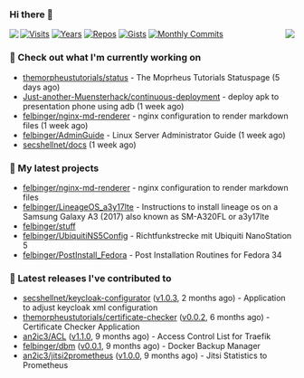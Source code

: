 ### Hi there 👋

<img align="left" src="https://github-readme-stats.vercel.app/api?username=felbinger&theme=dark">
<img align="right" src="https://github-readme-stats.vercel.app/api/top-langs/?username=felbinger&theme=dark">

[![Visits](https://badges.pufler.dev/visits/felbinger/felbinger?style=flat-square&color=black&logo=github)](https://github.com/felbinger)
[![Years](https://badges.pufler.dev/years/felbinger?style=flat-square&color=black&logo=github)](https://github.com/felbinger)
[![Repos](https://badges.pufler.dev/repos/felbinger?style=flat-square&color=black&logo=github)](https://github.com/felbinger?tab=repositories)
[![Gists](https://badges.pufler.dev/gists/felbinger?style=flat-square&color=black&logo=github)](https://gist.github.com/felbinger)
[![Monthly Commits](https://badges.pufler.dev/commits/monthly/felbinger?style=flat-square&color=black&logo=github)](https://github.com/felbinger)

### :construction_worker: Check out what I'm currently working on

- [themorpheustutorials/status](https://github.com/themorpheustutorials/status) - The Moprheus Tutorials Statuspage (5 days ago)
- [Just-another-Muensterhack/continuous-deployment](https://github.com/Just-another-Muensterhack/continuous-deployment) - deploy apk to presentation phone using adb (1 week ago)
- [felbinger/nginx-md-renderer](https://github.com/felbinger/nginx-md-renderer) - nginx configuration to render markdown files (1 week ago)
- [felbinger/AdminGuide](https://github.com/felbinger/AdminGuide) - Linux Server Administrator Guide (1 week ago)
- [secshellnet/docs](https://github.com/secshellnet/docs) (1 week ago)

### :seedling: My latest projects

- [felbinger/nginx-md-renderer](https://github.com/felbinger/nginx-md-renderer) - nginx configuration to render markdown files
- [felbinger/LineageOS_a3y17lte](https://github.com/felbinger/LineageOS_a3y17lte) - Instructions to install lineage os on a Samsung Galaxy A3 (2017) also known as SM-A320FL or a3y17lte
- [felbinger/stuff](https://github.com/felbinger/stuff)
- [felbinger/UbiquitiNS5Config](https://github.com/felbinger/UbiquitiNS5Config) - Richtfunkstrecke mit Ubiquiti NanoStation 5
- [felbinger/PostInstall_Fedora](https://github.com/felbinger/PostInstall_Fedora) - Post Installation Routines for Fedora 34

### :telescope: Latest releases I've contributed to

- [secshellnet/keycloak-configurator](https://github.com/secshellnet/keycloak-configurator) ([v1.0.3](https://github.com/secshellnet/keycloak-configurator/releases/tag/v1.0.3), 2 months ago) - Application to adjust keycloak xml configuration
- [themorpheustutorials/certificate-checker](https://github.com/themorpheustutorials/certificate-checker) ([v0.0.2](https://github.com/themorpheustutorials/certificate-checker/releases/tag/v0.0.2), 6 months ago) - Certificate Checker Application
- [an2ic3/ACL](https://github.com/an2ic3/ACL) ([v1.1.0](https://github.com/an2ic3/ACL/releases/tag/v1.1.0), 9 months ago) - Access Control List for Traefik
- [felbinger/dbm](https://github.com/felbinger/dbm) ([v0.0.1](https://github.com/felbinger/dbm/releases/tag/v0.0.1), 9 months ago) - Docker Backup Manager
- [an2ic3/jitsi2prometheus](https://github.com/an2ic3/jitsi2prometheus) ([v1.0.0](https://github.com/an2ic3/jitsi2prometheus/releases/tag/v1.0.0), 9 months ago) - Jitsi Statistics to Prometheus
